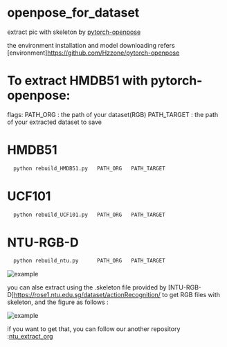 # openpose_for_dataset

extract pic with skeleton by [pytorch-openpose](https://github.com/Hzzone/pytorch-openpose)

the environment installation and model downloading refers [environment]https://github.com/Hzzone/pytorch-openpose

# To extract HMDB51 with pytorch-openpose:

flags: PATH_ORG : the path of your dataset(RGB)   PATH_TARGET : the path of your extracted dataset to save

# HMDB51
```python
  python rebuild_HMDB51.py   PATH_ORG   PATH_TARGET
```
# UCF101
```python
  python rebuild_UCF101.py   PATH_ORG   PATH_TARGET
```
# NTU-RGB-D
```python
  python rebuild_ntu.py      PATH_ORG   PATH_TARGET
```
  ![example](https://github.com/JianhaoZhan/pytorch-openpose_for_dataset/blob/main/example.jpg)

  you can alse extract using the .skeleton file provided by [NTU-RGB-D]https://rose1.ntu.edu.sg/dataset/actionRecognition/ to get RGB files with skeleton, and the figure as follows :
  
  ![example](https://github.com/JianhaoZhan/pytorch-openpose_for_dataset/blob/main/others.jpg)

  if you want to get that, you can follow our another repository :[ntu_extract_org](https://github.com/JianhaoZhan/ntu_extract_org)
